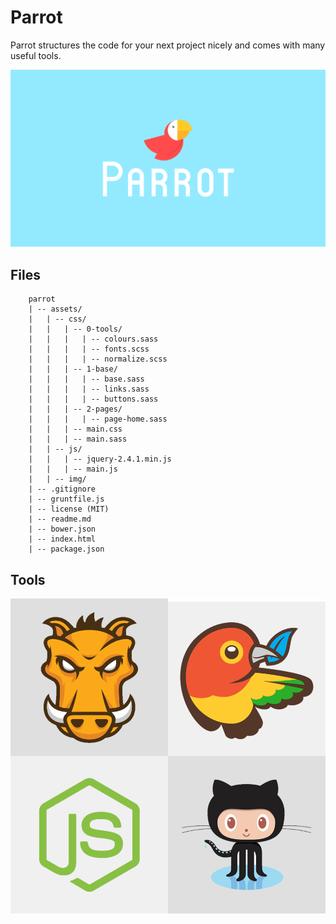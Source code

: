 # Parrot
Parrot structures the code for your next project nicely and comes with many useful tools.

![](assets/img/parrot.png)

## Files

        parrot
        | -- assets/
        |   | -- css/
        |   |   | -- 0-tools/
        |   |   |   | -- colours.sass
        |   |   |   | -- fonts.scss
        |   |   |   | -- normalize.scss
        |   |   | -- 1-base/
        |   |   |   | -- base.sass
        |   |   |   | -- links.sass
        |   |   |   | -- buttons.sass
        |   |   | -- 2-pages/
        |   |   |   | -- page-home.sass
        |   |   | -- main.css
        |   |   | -- main.sass
        |   | -- js/
        |   |   | -- jquery-2.4.1.min.js
        |   |   | -- main.js
        |   | -- img/
        | -- .gitignore
        | -- gruntfile.js
        | -- license (MIT)
        | -- readme.md
        | -- bower.json
        | -- index.html
        | -- package.json

## Tools

![](assets/img/tools.png)
